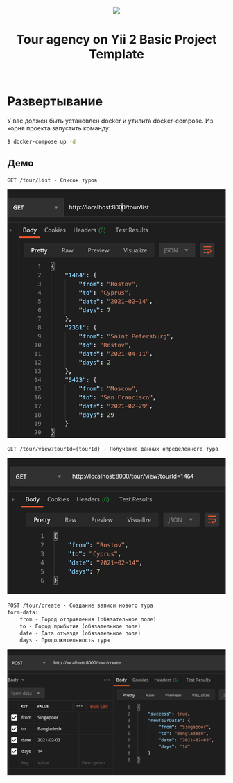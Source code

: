 <p align="center">
    <a href="https://github.com/yiisoft" target="_blank">
        <img src="https://avatars0.githubusercontent.com/u/993323" height="100px">
    </a>
    <h1 align="center">Tour agency on Yii 2 Basic Project Template</h1>
    <br>
</p>

# Развертывание
У вас должен быть установлен docker и утилита docker-compose. Из корня проекта запустить команду:
```bash
$ docker-compose up -d
```

## Демо

```
GET /tour/list - Список туров
```
![alt text](docs/list.png)

```
GET /tour/view?tourId={tourId} - Получение данных определенного тура
```
![alt text](docs/view.png)

```
POST /tour/create - Создание записи нового тура
form-data:
    from - Город отправления (обязательное поле)
    to - Город прибытия (обязательное поле)
    date - Дата отъезда (обязательное поле)
    days - Продолжительность тура
```
![alt text](docs/create.png)